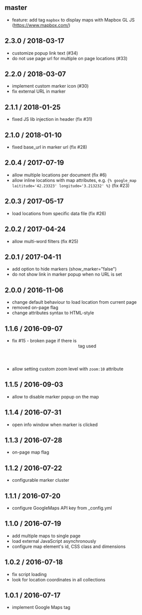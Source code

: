## master

* feature: add tag `mapbox` to display maps with Mapbox GL JS (<https://www.mapbox.com/>)

## 2.3.0 / 2018-03-17

* customize popup link text (#34)
* do not use page url for multiple on page locations (#33)

## 2.2.0 / 2018-03-07

* implement custom marker icon (#30)
* fix external URL in marker

## 2.1.1 / 2018-01-25

* fixed JS lib injection in header (fix #31)

## 2.1.0 / 2018-01-10

* fixed base_url in marker url (fix #28)

## 2.0.4 / 2017-07-19

* allow multiple locations per document (fix #6)
* allow inline locations with map attributes, e.g. `{% google_map laititude='42.23323' longitude='3.213232' %}` (fix #23)

## 2.0.3 / 2017-05-17

* load locations from specific data file (fix #26)

## 2.0.2 / 2017-04-24

* allow multi-word filters (fix #25)

## 2.0.1 / 2017-04-11

* add option to hide markers (show_marker="false")
* do not show link in marker popup when no URL is set

## 2.0.0 / 2016-11-06

* change default behaviour to load location from current page
* removed on-page flag
* change attributes syntax to HTML-style

## 1.1.6 / 2016-09-07

* fix #15 - broken page if there is <header> tag used
* allow setting custom zoom level with `zoom:10` attribute

## 1.1.5 / 2016-09-03

* allow to disable marker popup on the map

## 1.1.4 / 2016-07-31

* open info window when marker is clicked

## 1.1.3 / 2016-07-28

* on-page map flag

## 1.1.2 / 2016-07-22

* configurable marker cluster

## 1.1.1 / 2016-07-20

* configure GoogleMaps API key from \_config.yml

## 1.1.0 / 2016-07-19

* add multiple maps to single page
* load external JavaScript asynchronously
* configure map element's id, CSS class and dimensions

## 1.0.2 / 2016-07-18

* fix script loading
* look for location coordinates in all collections

## 1.0.1 / 2016-07-17

* implement Google Maps tag

